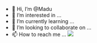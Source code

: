 - 👋 Hi, I’m @Madu
- 👀 I’m interested in ...
- 🌱 I’m currently learning ...
- 💞️ I’m looking to collaborate on ...
- 📫 How to reach me ...
[![](https://jitpack.io/v/ImTheekshana126/Dewmi-Group-Manage-Bot.svg)](https://jitpack.io/#ImTheekshana126/Dewmi-Group-Manage-Bot)
